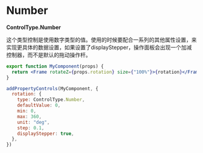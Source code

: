 # Number

**ControlType.Number**

这个类型控制是使用数字类型的值。使用的时候要配合一系列的其他属性设置，来实现更具体的数据设置，如果设置了displayStepper，操作面板会出现一个加减控制器，而不是默认的拖动操作杆。

```jsx
export function MyComponent(props) {
  return <Frame rotateZ={props.rotation} size={"100%"}>{rotation}</Frame>
}

addPropertyControls(MyComponent, {
  rotation: {
    type: ControlType.Number,
    defaultValue: 0,
    min: 0,
    max: 360,
    unit: "deg",
    step: 0.1,
    displayStepper: true,
  },
})
```


